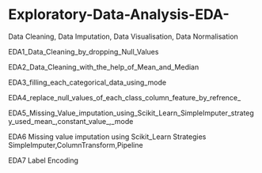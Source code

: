 # Exploratory-Data-Analysis-EDA-
Data Cleaning, Data Imputation, Data Visualisation, Data Normalisation

EDA1_Data_Cleaning_by_dropping_Null_Values

EDA2_Data_Cleaning_with_the_help_of_Mean_and_Median

EDA3_filling_each_categorical_data_using_mode

EDA4_replace_null_values_of_each_class_column_feature_by_refrence_

EDA5_Missing_Value_imputation_using_Scikit_Learn_SimpleImputer_strategy_used_mean_,constant_value_,_mode

EDA6 Missing value imputation using Scikit_Learn Strategies SimpleImputer,ColumnTransform,Pipeline

EDA7 Label Encoding
